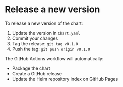 # Release a new version

To release a new version of the chart:

1. Update the version in `Chart.yaml`
2. Commit your changes
3. Tag the release: `git tag v0.1.0`
4. Push the tag: `git push origin v0.1.0`

The GitHub Actions workflow will automatically:
- Package the chart
- Create a GitHub release
- Update the Helm repository index on GitHub Pages
